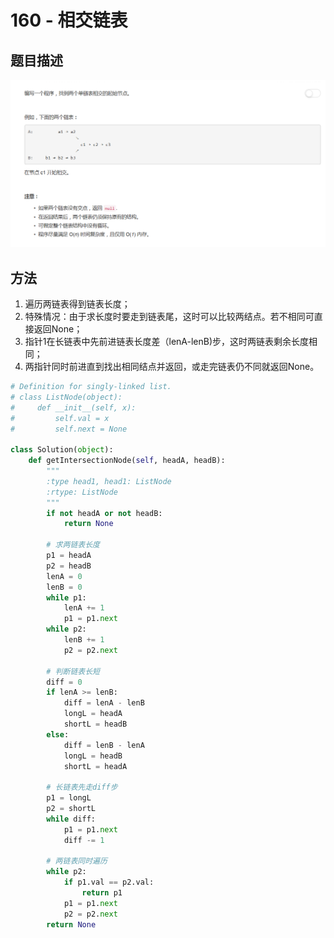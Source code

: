 # 160 - 相交链表

## 题目描述
![problem](images/160.png)

## 方法
1. 遍历两链表得到链表长度；
2. 特殊情况：由于求长度时要走到链表尾，这时可以比较两结点。若不相同可直接返回None；
3. 指针1在长链表中先前进链表长度差（lenA-lenB)步，这时两链表剩余长度相同；
4. 两指针同时前进直到找出相同结点并返回，或走完链表仍不同就返回None。

```python
# Definition for singly-linked list.
# class ListNode(object):
#     def __init__(self, x):
#         self.val = x
#         self.next = None

class Solution(object):
    def getIntersectionNode(self, headA, headB):
        """
        :type head1, head1: ListNode
        :rtype: ListNode
        """
        if not headA or not headB:
            return None

        # 求两链表长度
        p1 = headA
        p2 = headB
        lenA = 0
        lenB = 0
        while p1:
            lenA += 1
            p1 = p1.next
        while p2:
            lenB += 1
            p2 = p2.next

        # 判断链表长短
        diff = 0
        if lenA >= lenB:
            diff = lenA - lenB
            longL = headA
            shortL = headB
        else:
            diff = lenB - lenA
            longL = headB
            shortL = headA

        # 长链表先走diff步
        p1 = longL
        p2 = shortL
        while diff:
            p1 = p1.next
            diff -= 1

        # 两链表同时遍历
        while p2:
            if p1.val == p2.val:
                return p1
            p1 = p1.next
            p2 = p2.next
        return None
```
